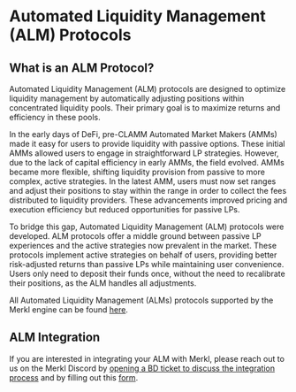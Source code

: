 # Automated Liquidity Management (ALM) Protocols

## What is an ALM Protocol?

Automated Liquidity Management (ALM) protocols are designed to optimize liquidity management by automatically adjusting positions within concentrated liquidity pools. Their primary goal is to maximize returns and efficiency in these pools.

In the early days of DeFi, pre-CLAMM Automated Market Makers (AMMs) made it easy for users to provide liquidity with passive options. These initial AMMs allowed users to engage in straightforward LP strategies. However, due to the lack of capital efficiency in early AMMs, the field evolved. AMMs became more flexible, shifting liquidity provision from passive to more complex, active strategies. In the latest AMM, users must now set ranges and adjust their positions to stay within the range in order to collect the fees distributed to liquidity providers. These advancements improved pricing and execution efficiency but reduced opportunities for passive LPs.

To bridge this gap, Automated Liquidity Management (ALM) protocols were developed. ALM protocols offer a middle ground between passive LP experiences and the active strategies now prevalent in the market. These protocols implement active strategies on behalf of users, providing better risk-adjusted returns than passive LPs while maintaining user convenience. Users only need to deposit their funds once, without the need to recalibrate their positions, as the ALM handles all adjustments.

All Automated Liquidity Management (ALMs) protocols supported by the Merkl engine can be found [here](https://app.merkl.xyz/integrations).

## ALM Integration

If you are interested in integrating your ALM with Merkl, please reach out to us on the Merkl Discord by [opening a BD ticket to discuss the integration process](https://discord.com/channels/1209830388726243369/1210212731047776357) and by filling out this [form](https://tally.so/r/w4JYLr).
